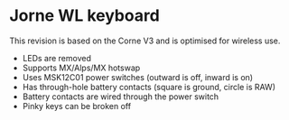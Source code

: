 # Jorne WL keyboard

This revision is based on the Corne V3 and is optimised for wireless use.

- LEDs are removed
- Supports MX/Alps/MX hotswap
- Uses MSK12C01 power switches (outward is off, inward is on)
- Has through-hole battery contacts (square is ground, circle is RAW)
- Battery contacts are wired through the power switch
- Pinky keys can be broken off